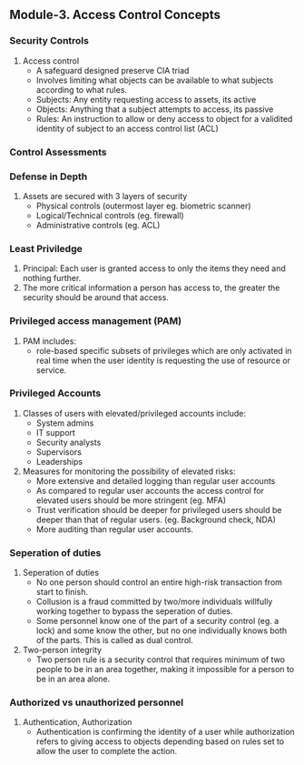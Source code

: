 ## Module-3. Access Control Concepts

### Security Controls
1. Access control 
	- A safeguard designed preserve CIA triad 
	- Involves limiting what objects can be available to what subjects according to what rules.
	- Subjects: Any entity requesting access to assets, its active
	- Objects: Anything that a subject attempts to access, its passive
	- Rules: An instruction to allow or deny access to object for a validited identity of subject to an access control list (ACL)
### Control Assessments
### Defense in Depth
1. Assets are secured with 3 layers of security
	- Physical controls (outermost layer eg. biometric scanner)
	- Logical/Technical controls (eg. firewall)
	- Administrative controls (eg. ACL)
	
### Least Priviledge
1. Principal: Each user is granted access to only the items they need and nothing further.
2. The more critical information a person has access to, the greater the security should be around that access.

### Privileged access management (PAM)
1. PAM includes:
	- role-based specific subsets of privileges which are only activated in real time when the user identity is requesting the use of resource or service.
### Privileged Accounts
1. Classes of users with elevated/privileged accounts include:
	- System admins
	- IT support
	- Security analysts
 	- Supervisors
	- Leaderships
2. Measures for monitoring the possibility of elevated risks:
	- More extensive and detailed logging than regular user accounts
	- As compared to regular user accounts the access control for elevated users should be more stringent (eg. MFA)
	- Trust verification should be deeper for privileged users should be deeper than that of regular users. (eg. Background check, NDA)
	- More auditing than regular user accounts.
### Seperation of duties
1. Seperation of duties
	- No one person should control an entire high-risk transaction from start to finish.
	- Collusion is a fraud committed by two/more individuals willfully working together to bypass the seperation of duties.
	- Some personnel know one of the part of a security control (eg. a lock) and some know the other, but no one individually knows both of the parts. This is called as dual control.
2. Two-person integrity
	- Two person rule is a security control that requires minimum of two people to be in an area together, making it impossible for a person to be in an area alone.

### Authorized vs unauthorized personnel
1. Authentication, Authorization
	- Authentication is confirming the identity of a user while authorization refers to giving access to objects depending based on rules set to allow the user to complete the action.

